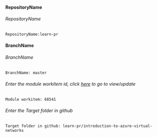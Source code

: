 #### RepositoryName	
###### RepositoryName
```
RepositoryName:learn-pr 
```

#### BranchName	
###### BranchName
```
BranchName: master
```

###### Enter the module workitem id, click [here](https://microsoftdigitallearning.visualstudio.com/Courseware/_workitems/edit/68541) to go to view/update
```
Module workitem: 68541
```

###### Enter the Target folder in github
```
Target folder in github: learn-pr/introduction-to-azure-virtual-networks
```